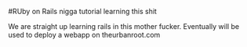 #RUby on Rails nigga tutorial learning this shit

We are straight up learning rails in this mother fucker. Eventually will be used to deploy a webapp on theurbanroot.com
